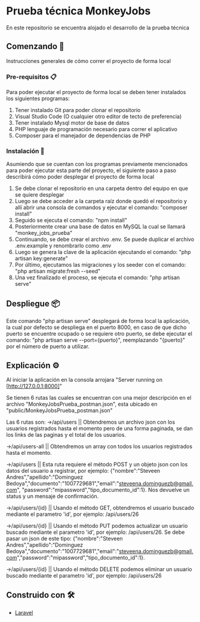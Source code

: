 # Prueba técnica MonkeyJobs

En este repositorio se encuentra alojado el desarrollo de la prueba técnica

## Comenzando 🚀

Instrucciones generales de cómo correr el proyecto de forma local

### Pre-requisitos 📋

Para poder ejecutar el proyecto de forma local se deben tener instalados los siguientes programas:

1. Tener instalado Git para poder clonar el repositorio
2. Visual Studio Code (O cualquier otro editor de tecto de preferencia)
3. Tener instalado Mysql motor de base de datos
4. PHP lenguaje de programación necesario para correr el aplicativo
5. Composer para el manejador de dependencias de PHP

### Instalación 🔧

Asumiendo que se cuentan con los programas previamente mencionados para poder ejecutar esta parte del proyecto, el siguiente paso a paso describirá cómo poder desplegar el proyecto de forma local

1. Se debe clonar el repositorio en una carpeta dentro del equipo en que se quiere desplegar
2. Luego se debe acceder a la carpeta raíz donde quedó el repositorio y allí abrir una consola de comandos y ejecutar el comando: "composer install"
3. Seguido se ejecuta el comando: "npm install"
4. Posteriormente crear una base de datos en MySQL la cual se llamará "monkey_jobs_prueba"
5. Continuando, se debe crear el archivo .env. Se puede duplicar el archivo .env.example y renombrarlo como .env
6. Luego se genera la clave de la aplicación ejecutando el comando: "php artisan key:generate"
7. Por último, ejecutamos las migraciones y los seeder con el comando: "php artisan migrate:fresh --seed"
8. Una vez finalizado el proceso, se ejecuta el comando: "php artisan serve"

## Despliegue 📦

Este comando "php artisan serve" desplegará de forma local la aplicación, la cual por defecto se despliega en el puerto 8000, en caso de que dicho puerto se encuentre ocupado o se requiere otro puerto, se debe ejecutar el comando: "php artisan serve --port={puerto}", reemplazando "{puerto}" por el número de puerto a utilizar.

## Explicación ⚙️

Al iniciar la aplicación en la consola arrojara "Server running on [http://127.0.0.1:8000]"

Se tienen 6 rutas las cuales se encuentran con una mejor descripción en el archivo "MonkeyJobsPrueba_postman.json", esta ubicado en "public/MonkeyJobsPrueba_postman.json"

Las 6 rutas son:
→/api/users
|| Obtendremos un archivo json con los usuarios registrados hasta el momento pero de una forma paginada, se dan los links de las paginas y el total de los usuarios.

→/api/users-all
|| Obtendremos un array con todos los usuarios registrados hasta el momento.

→/api/users
|| Esta ruta requiere el método POST y un objeto json con los datos del usuario a registrar, por ejemplo: {"nombre":"Steveen Andres","apellido":"Dominguez Bedoya","documento":"1007729681","email":"steveena.dominguezb@gmail.com",
"password":"mipassword","tipo_documento_id":1}. Nos devuelve un status y un mensaje de confirmación.

→/api/users/{id}
|| Usando el método GET, obtendremos el usuario buscado mediante el parametro 'id', por ejemplo: /api/users/26

→/api/users/{id}
|| Usando el método PUT podemos actualizar un usuario buscado mediante el parametro 'id', por ejemplo: /api/users/26. Se debe pasar un json de este tipo: {"nombre":"Steveen Andres","apellido":"Dominguez Bedoya","documento":"1007729681","email":"steveena.dominguezb@gmail.com","password":"mipassword","tipo_documento_id":1}.

→/api/users/{id}
|| Usando el método DELETE podemos eliminar un usuario buscado mediante el parametro 'id', por ejemplo: /api/users/26

## Construido con 🛠️

-   [Laravel](https://laravel.com/docs/10.x)
